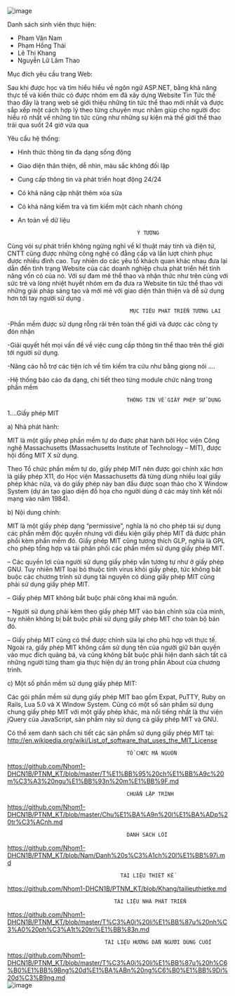 ![image](https://user-images.githubusercontent.com/27793476/28245231-0e81a016-69b7-11e7-8c41-c0981673d50d.png)

Danh sách sinh viên thực hiện:
   - Pham Văn Nam
   - Phạm Hồng Thái
   - Lê Thị Khang
   - Nguyễn Lữ Lâm Thao

Mục đích yêu cầu trang Web:

  Sau khi được học và tìm hiểu hiểu về ngôn ngữ ASP.NET, bằng khả năng thực tế và kiến thức có được nhóm em đã xây dựng Website Tin Tức thể thao đây là trang web sẽ giới thiệu những tin tức thể thao mới nhất và được sắp xếp một cách hợp lý theo từng chuyên mục nhằm giúp cho người đọc hiểu rõ nhất về những tin tức cũng như những sự kiện mà thế giới thể thao trải qua suốt 24 giờ vừa qua
  
  Yêu cầu hệ thống:
   
 - Hình thức thông tin đa dạng sống động
  
 - Giao diện thân thiện, dễ nhìn, màu sắc không đối lập
  
 - Cung cấp thông tin và phát triển hoạt động 24/24
  
 - Có khả năng cập nhật thêm xóa sửa
  
 - Có khả năng kiểm tra và tìm kiếm một cách nhanh chóng
  
 - An toàn về dữ liệu
 
                                             Ý TƯỞNG
                                             
 Cùng vói sự phát triển không ngừng nghỉ về kĩ thuật máy tính và điện tử, CNTT cũng được những công nghệ có đẳng cấp  và lần lượt chinh phục được nhiều đỉnh cao.  Tuy nhiên  do các yêu tố khách quan khác nhau đưa lại dẫn đến tình trạng Website của các doanh nghiệp chưa phát triển hết tính năng vốn có của nó. Với sự đam mê thể thao và nhận thức như trên cùng với sức trẻ và lòng nhiệt huyết nhóm em đa đưa ra Website tin tức thể thao với những giải pháp sáng tạo và mới mẻ với giao diện thân thiện và dễ sử dụng hơn tới tay người sử dụng .
 
                                           MỤC TIÊU PHÁT TRIỂN TƯƠNG LAI

-Phần mềm được sử dụng rỗng rãi trên toàn thế giới và được các công ty đón nhận

-Giải quyết hết mọi vấn đề về việc cung cấp thông tin thể thao trên thế giới tới người sử dụng.

-Nâng cáo hỗ trợ các tiện ích về tìm kiếm tra cứu như bằng giọng nói ....

-Hệ thống báo cáo đa dạng, chi tiết theo từng module chức năng trong phần mềm

 
                                          THÔNG TIN VỀ GIẤY PHÉP SỬ DỤNG
                                          
1….Giấy phép MIT

a) Nhà phát hành:

   MIT là một giấy phép phần mềm tự do được phát hành bởi Học viện Công nghệ Massachusetts (Massachusetts Institute of Technology – MIT), được hội đồng MIT X sử dụng.
   
   Theo Tổ chức phần mềm tự do, giấy phép MIT nên được gọi chính xác hơn là giấy phép X11, do Học viện Massachusetts đã từng dùng nhiều loại giấy phép khác nữa, và do giấy phép này ban đầu được soạn thảo cho X Window System (dự án tạo giao diện đồ họa cho người dùng ở các máy tính kết nối mạng vào năm 1984).
    
b) Nội dung chính:

   MIT là một giấy phép dạng “permissive”, nghĩa là nó cho phép tái sự dụng các phần mềm độc quyền nhưng với điều kiện giấy phép MIT đã được phân phối kèm phần mềm đó. Giấy phép MIT cũng tương thích GLP, nghĩa là GPL cho phép tổng hợp và tái phân phối các phần mềm sử dụng giấy phép MIT.
   
–  Các quyền lợi của người sử dụng giấy phép vẫn tương tự như ở giấy phép GNU. Tuy nhiên MIT loại bỏ thuộc tính virus khỏi giấy phép, tức không bắt buộc các chương trình sử dụng tài nguyên có dùng giấy phép MIT cũng phải sử dụng giấy phép MIT.

–  Giấy phép MIT không bắt buộc phải công khai mã nguồn.

–  Người sử dụng phải kèm theo giấy phép MIT vào bản chỉnh sửa của mình, tuy nhiên không bị bắt buộc phải sử dụng giấy phép MIT cho toàn bộ bản đó.

–  Giấy phép MIT cũng có thể được chỉnh sửa lại cho phù hợp với thực tế.
Ngoài ra, giấy phép MIT không cấm sử dụng tên của người giữ bản quyền vào mục đích quảng bá, và cũng không bắt buộc phải hiện danh sách tất cả những người từng tham gia thực hiện dự án trong phần About của chương trình.

c) Một số phần mềm sử dụng giấy phép MIT:

   Các gói phần mềm sử dụng giấy phép MIT bao gồm Expat, PuTTY, Ruby on Rails, Lua 5.0 và X Window System.
   Cũng có một số sản phẩm sử dụng chung giấy phép MIT với một giấy phép khác, mà nổi tiếng nhất là thư viện jQuery của JavaScript, sản phẩm này sử dụng cả giấy phép MIT và GNU.
    
Có thể xem danh sách chi tiết các sản phẩm sử dụng giấy phép MIT tại:
http://en.wikipedia.org/wiki/List_of_software_that_uses_the_MIT_License


                                          TỔ CHỨC MÃ NGUỒN
 
 https://github.com/Nhom1-DHCN1B/PTNM_KT/blob/master/T%E1%BB%95%20ch%E1%BB%A9c%20m%C3%A3%20ngu%E1%BB%93n%20m%E1%BB%9F.md
 
                                          CHUẨN LẬP TRÌNH
                                          
 https://github.com/Nhom1-DHCN1B/PTNM_KT/blob/master/Chu%E1%BA%A9n%20l%E1%BA%ADp%20tr%C3%ACnh.md
 
                                          DANH SÁCH LỖI
  https://github.com/Nhom1-DHCN1B/PTNM_KT/blob/Nam/Danh%20s%C3%A1ch%20l%E1%BB%97i.md                                                
                                             
                                        TÀI LIỆU THIẾT KẾ   
                                      
  https://github.com/Nhom1-DHCN1B/PTNM_KT/blob/Khang/tailieuthietke.md
  
                                      TÀI LIỆU NHÀ PHÁT TRIỂN
  https://github.com/Nhom1-DHCN1B/PTNM_KT/blob/master/T%C3%A0i%20li%E1%BB%87u%20nh%C3%A0%20ph%C3%A1t%20tri%E1%BB%83n.md    
  
  
                                   TÀI LIỆU HƯỚNG DẪN NGƯỜI DÙNG CUỐI
                                   
  https://github.com/Nhom1-DHCN1B/PTNM_KT/blob/master/T%C3%A0i%20li%E1%BB%87u%20h%C6%B0%E1%BB%9Bng%20d%E1%BA%ABn%20ng%C6%B0%E1%BB%9Di%20d%C3%B9ng.md                                
  ![image](https://user-images.githubusercontent.com/27793476/28245234-24c26dd8-69b7-11e7-900e-dd3b4655c6e5.png)

